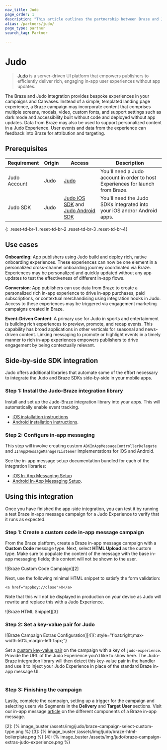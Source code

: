 ```yaml
---
nav_title: Judo
page_order: 1
description: "This article outlines the partnership between Braze and Judo, a no-code server-driven UI platform that allows you to add location context and tracking to your iOS and Android apps."
alias: /partners/judo/
page_type: partner
search_tag: Partner

---
```


# Judo

> [Judo](https://judo.app) is a server-driven UI platform that empowers publishers to efficiently deliver rich, engaging in-app user experiences without app updates.

The Braze and Judo integration provides bespoke experiences in your campaigns and Canvases. Instead of a simple, templated landing page experience, a Braze campaign may incorporate content that comprises multiple screens, modals, video, custom fonts, and support settings such as dark mode and accessibility built without code and deployed without app updates. Data from Braze may also be used to support personalized content in a Judo Experience. User events and data from the experience can feedback into Braze for attribution and targeting.

## Prerequisites

| Requirement | Origin | Access | Description |
|---|---|---|---|
| Judo Account | Judo | [Judo](https://www.judo.app/) | You'll need a Judo account in order to host Experiences for launch from Braze. |
| Judo SDK | Judo | [Judo iOS SDK](https://github.com/judoapp/judo-ios/) and [Judo Android SDK](https://github.com/judoapp/judo-android) | You'll need the Judo SDKs integrated into your iOS and/or Android apps. |
{: .reset-td-br-1 .reset-td-br-2 .reset-td-br-3 .reset-td-br-4}

## Use cases

**Onboarding**: App publishers using Judo build and deploy rich, native onboarding experiences. These experiences can now be one element in a personalized cross-channel onboarding journey coordinated via Braze. Experiences may be personalized and quickly updated without any app updates to test the effectiveness of different in-app flows.

**Conversion**: App publishers can use data from Braze to create a personalized rich in-app experience to drive in-app purchases, paid subscriptions, or contextual merchandising using integration hooks in Judo. Access to these experiences may be triggered via engagement marketing campaigns created in Braze.

**Event-Driven Content**: A primary use for Judo in sports and entertainment is building rich experiences to preview, promote, and recap events. This capability has broad applications in other verticals for seasonal and news-driven content. Linking messaging to promote or highlight events in a timely manner to rich in-app experiences empowers publishers to drive engagement by being contextually relevant.

## Side-by-side SDK integration

Judo offers additional libraries that automate some of the effort necessary to integrate the Judo and Braze SDKs side-by-side in your mobile apps. 

### Step 1: Install the Judo-Braze integration library

Install and set up the Judo-Braze integration library into your apps. This will automatically enable event tracking.

- [iOS installation
instructions](https://github.com/judoapp/judo-braze-ios/wiki#installation)
- [Android installation
instructions](https://github.com/judoapp/judo-braze-android/wiki#installation).

### Step 2: Configure in-app messaging

This step will involve creating custom `ABKInAppMessageControllerDelegate` and `IInAppMessageManagerListener` implementations for iOS and Android.

See the in-app message setup documentation bundled for each of the integration libraries:

- [iOS In-App Messaging
Setup](https://github.com/judoapp/judo-braze-ios/wiki#in-app-messaging-setup)
- [Android In-App Messaging
Setup](https://github.com/judoapp/judo-braze-android/wiki#in-app-messaging-setup).

## Using this integration

Once you have finished the app-side integration, you can test it by running a test Braze in-app message campaign for a Judo Experience to verify that it runs as expected.

### Step 1: Create a custom code in-app message campaign

From the Braze platform, create a Braze in-app message campaign with a __Custom Code__ message type. Next, select __HTML Upload__ as the custom type. Make sure to populate the content of the message with the base in-app messaging fields; this content will not be shown to the user.

![Braze Custom Code Campaign][2]

Next, use the following minimal HTML snippet to satisfy the form validation: 
```
<a href="appboy://close">X</a>
```

Note that this will not be displayed in production on your device as Judo will rewrite and replace this with a Judo Experience.

![Braze HTML Snippet][3]

### Step 2: Set a key-value pair for Judo
![Braze Campaign Extras Configuration][4]{: style="float:right;max-width:50%;margin-left:15px;"}

Set a [custom key-value pair]({{site.baseurl}}/user_guide/personalization_and_dynamic_content/key_value_pairs/) on the campaign with a key of `judo-experience`. Provide the URL of the Judo Experience you'd like to show here. The Judo-Braze integration library will then detect this key-value pair in the handler and use it to inject your Judo Experience in place of the standard Braze in-app message UI.
<br><br>
### Step 3: Finishing the campaign

Lastly, complete the campaign, setting up a trigger for the campaign and selecting users via Segments in the __Delivery__ and __Target User__ sections. Visit our in-app message [article]({{site.baseurl}}/user_guide/message_building_by_channel/in-app_messages/create/) on the different components of a Braze in-app message.


[2]: {% image_buster /assets/img/judo/braze-campaign-select-custom-type.png %}
[3]: {% image_buster /assets/img/judo/braze-html-boilerplate.png %}
[4]: {% image_buster /assets/img/judo/braze-campaign-extras-judo-experience.png %}